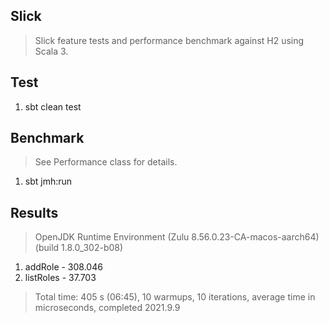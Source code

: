 Slick
-----
>Slick feature tests and performance benchmark against H2 using Scala 3.

Test
----
1. sbt clean test

Benchmark
---------
>See Performance class for details.
1. sbt jmh:run

Results
-------
>OpenJDK Runtime Environment (Zulu 8.56.0.23-CA-macos-aarch64) (build 1.8.0_302-b08)
1. addRole - 308.046
2. listRoles - 37.703
>Total time: 405 s (06:45), 10 warmups, 10 iterations, average time in microseconds, completed 2021.9.9